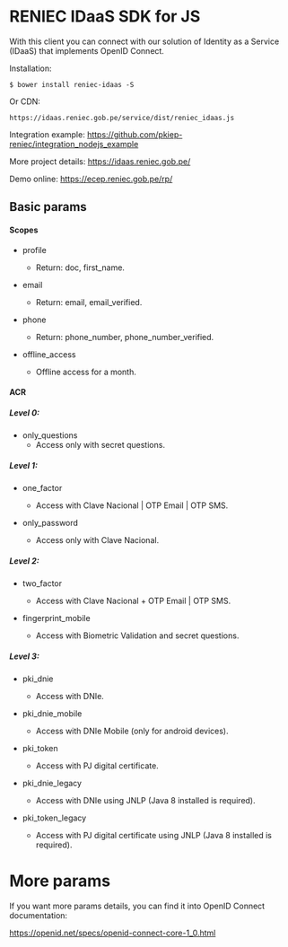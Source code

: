 # RENIEC IDaaS SDK for JS
With this client you can connect with our solution of Identity as a Service (IDaaS) that implements OpenID Connect.

Installation:
```
$ bower install reniec-idaas -S
```

Or CDN:
```
https://idaas.reniec.gob.pe/service/dist/reniec_idaas.js
```

Integration example:
https://github.com/pkiep-reniec/integration_nodejs_example

More project details:
https://idaas.reniec.gob.pe/

Demo online:
https://ecep.reniec.gob.pe/rp/

## Basic params
#### Scopes
- profile
    - Return: doc, first_name.
	
- email
    - Return: email, email_verified.
	
- phone
    - Return: phone_number, phone_number_verified.
	
- offline_access
    - Offline access for a month.
	
#### ACR
##### Level 0:
- only_questions
    - Access only with secret questions.	

##### Level 1:
- one_factor
    - Access with Clave Nacional | OTP Email | OTP SMS.
    
- only_password
    - Access only with Clave Nacional.

##### Level 2:
- two_factor
    - Access with Clave Nacional + OTP Email | OTP SMS.
    
- fingerprint_mobile
    - Access with Biometric Validation and secret questions.

##### Level 3:
- pki_dnie
    - Access with DNIe.

- pki_dnie_mobile
    - Access with DNIe Mobile (only for android devices).
	
- pki_token
    - Access with PJ digital certificate.
    
- pki_dnie_legacy
    - Access with DNIe using JNLP (Java 8 installed is required).
    
- pki_token_legacy 
    - Access with PJ digital certificate using JNLP (Java 8 installed is required).

# More params
If you want more params details, you can find it into OpenID Connect documentation:

https://openid.net/specs/openid-connect-core-1_0.html